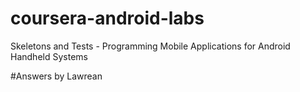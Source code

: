 # coursera-android-labs
Skeletons and Tests - Programming Mobile Applications for Android Handheld Systems

#Answers
by Lawrean
